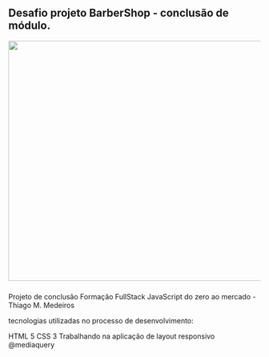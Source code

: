 ## Desafio projeto BarberShop - conclusão de módulo.
<img src="imagens/projetobabershop.png" width="680px" height="480px">

###

Projeto de conclusão Formação FullStack JavaScript do zero ao mercado - Thiago M. Medeiros

tecnologias utilizadas no processo de desenvolvimento:

HTML 5 CSS 3 Trabalhando na aplicação de layout responsivo @mediaquery

##


